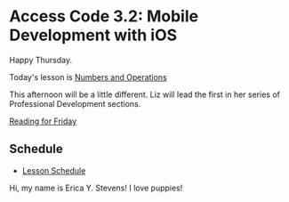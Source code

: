 # Access Code 3.2: Mobile Development with iOS

Happy Thursday.

Today's lesson is [Numbers and Operations](/lessons/numbers)

This afternoon will be a little different. Liz will lead the first in her series of Professional Development
sections. 

[Reading for Friday](/lessons/loops)

## Schedule

- [Lesson Schedule](schedule.md)

Hi, my name is Erica Y. Stevens! I love puppies!

